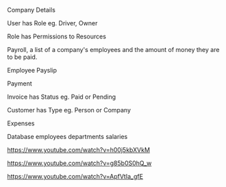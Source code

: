
Company Details

User has Role eg. Driver, Owner

Role has Permissions to Resources

Payroll, a list of a company's employees and the amount of money they are to be paid.

Employee Payslip

Payment

Invoice has Status eg. Paid or Pending

Customer has Type eg. Person or Company

Expenses



Database
employees
departments
salaries


https://www.youtube.com/watch?v=h00j5kbXVkM

https://www.youtube.com/watch?v=g85b0S0hQ_w

https://www.youtube.com/watch?v=ApfVtIa_gfE
